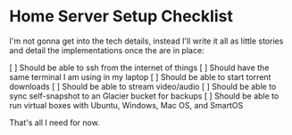 # Home Server Setup Checklist

I'm not gonna get into the tech details, instead I'll write it all as little stories and detail the implementations once the are in place:

[ ] Should be able to ssh from the internet of things
[ ] Should have the same terminal I am using in my laptop
[ ] Should be able to start torrent downloads
[ ] Should be able to stream video/audio
[ ] Should be able to sync self-snapshot to an Glacier bucket for backups
[ ] Should be able to run virtual boxes with Ubuntu, Windows, Mac OS, and SmartOS

That's all I need for now.